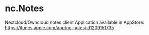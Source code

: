 # nc.Notes
Nextcloud/Owncloud notes client
Application available in AppStore: https://itunes.apple.com/app/nc-notes/id1209151735
